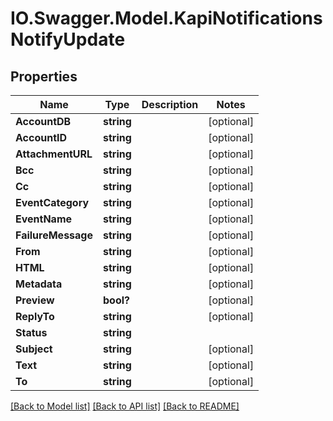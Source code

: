 # IO.Swagger.Model.KapiNotificationsNotifyUpdate
## Properties

Name | Type | Description | Notes
------------ | ------------- | ------------- | -------------
**AccountDB** | **string** |  | [optional] 
**AccountID** | **string** |  | [optional] 
**AttachmentURL** | **string** |  | [optional] 
**Bcc** | **string** |  | [optional] 
**Cc** | **string** |  | [optional] 
**EventCategory** | **string** |  | [optional] 
**EventName** | **string** |  | [optional] 
**FailureMessage** | **string** |  | [optional] 
**From** | **string** |  | [optional] 
**HTML** | **string** |  | [optional] 
**Metadata** | **string** |  | [optional] 
**Preview** | **bool?** |  | [optional] 
**ReplyTo** | **string** |  | [optional] 
**Status** | **string** |  | 
**Subject** | **string** |  | [optional] 
**Text** | **string** |  | [optional] 
**To** | **string** |  | [optional] 

[[Back to Model list]](../README.md#documentation-for-models) [[Back to API list]](../README.md#documentation-for-api-endpoints) [[Back to README]](../README.md)

